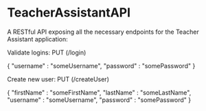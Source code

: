 # TeacherAssistantAPI
A RESTful API exposing all the necessary endpoints for the Teacher Assistant application:

Validate logins: PUT (/login)

{
  "username" : "someUsername",
  "password" : "somePassword"
}

Create new user: PUT (/createUser)

{
  "firstName" : "someFirstName",
  "lastName" : "someLastName",
  "username" : "someUsername",
  "password" : "somePassword"
}
